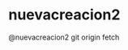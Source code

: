 # nuevacreacion2
@nuevacreacion2
git origin fetch
<?php
<a
《y
git init git add README.md git commit -m "first commit" git branch -M master git remote add origin https://api.github.com/jonapaniagua/jonapaniagua.git git push -u origin master
